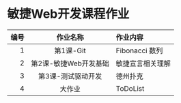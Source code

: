 # 敏捷Web开发课程作业

编号|作业名称|作业内容
-:|:-:|:-|
1 | 第1课-Git | Fibonacci 数列
2 | 第2课-敏捷Web开发基础 | 敏捷宣言相关理解
3 | 第3课-测试驱动开发 | 德州扑克
4 | 大作业 | ToDoList



